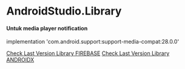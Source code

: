 # AndroidStudio.Library

#### Untuk media player notification
implementation 'com.android.support:support-media-compat:28.0.0'


[Check Last Version Library FIREBASE](https://firebase.google.com/docs/android/setup#available-libraries)
[Check Last Version Library ANDROIDX](https://developer.android.com/topic/libraries/support-library/packages?hl=id)
